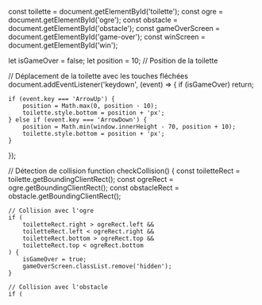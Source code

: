 const toilette = document.getElementById('toilette');
const ogre = document.getElementById('ogre');
const obstacle = document.getElementById('obstacle');
const gameOverScreen = document.getElementById('game-over');
const winScreen = document.getElementById('win');

let isGameOver = false;
let position = 10; // Position de la toilette

// Déplacement de la toilette avec les touches fléchées
document.addEventListener('keydown', (event) => {
    if (isGameOver) return;

    if (event.key === 'ArrowUp') {
        position = Math.max(0, position - 10);
        toilette.style.bottom = position + 'px';
    } else if (event.key === 'ArrowDown') {
        position = Math.min(window.innerHeight - 70, position + 10);
        toilette.style.bottom = position + 'px';
    }
});

// Détection de collision
function checkCollision() {
    const toiletteRect = toilette.getBoundingClientRect();
    const ogreRect = ogre.getBoundingClientRect();
    const obstacleRect = obstacle.getBoundingClientRect();

    // Collision avec l'ogre
    if (
        toiletteRect.right > ogreRect.left &&
        toiletteRect.left < ogreRect.right &&
        toiletteRect.bottom > ogreRect.top &&
        toiletteRect.top < ogreRect.bottom
    ) {
        isGameOver = true;
        gameOverScreen.classList.remove('hidden');
    }

    // Collision avec l'obstacle
    if (
